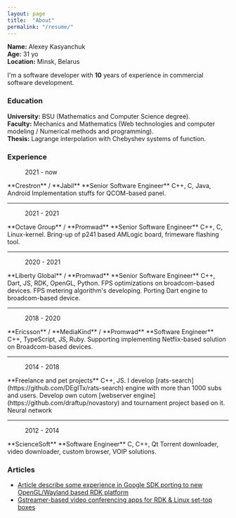 ```yaml
---
layout: page
title:  "About"
permalink: "/resume/"
---
```

**Name:** Alexey Kasyanchuk  
**Age:** 31 yo  
**Location:** Minsk, Belarus  


I'm a software developer with **10** years of experience in commercial software development.

### Education

**University:** BSU (Mathematics and Computer Science degree).  
**Faculty:** Mechanics and Mathematics (Web technologies and computer modeling / Numerical methods and programming).  
**Thesis:** Lagrange interpolation with Chebyshev systems of function.  
### Experience 

<figure class="alignright">2021 - now</figure>
**Crestron** / **Jabil**  
**Senior Software Engineer**  
C++, C, Java, Android  
Implementation stuffs for QCOM-based panel.

---

<figure class="alignright">2021 - 2021</figure>
**Octave Group** / **Promwad**  
**Senior Software Engineer**  
C++, C, Linux-kernel.  
Bring-up of p241 based AMLogic board, frimeware flashing tool.

---

<figure class="alignright">2020 - 2021</figure>
**Liberty Global** / **Promwad**  
**Senior Software Engineer**  
C++, Dart, JS, RDK, OpenGL, Python.  
FPS optimizations on broadcom-based devices. FPS metering algorithm's developing. Porting Dart engine to broadcom-based device.

---

<figure class="alignright">2018 - 2020</figure>
**Ericsson** / **MediaKind** / **Promwad**  
**Software Engineer**  
C++, TypeScript, JS, Ruby.  
Supporting implementing Netflix-based solution on Broadcom-based devices.

---

<figure class="alignright">2014 - 2018</figure>
**Freelance and pet projects**  
C++, JS.  
I develop [rats-search](https://github.com/DEgITx/rats-search) engine with more than 1000 subs and users.
Develop own cutom [webserver engine](https://github.com/draftup/novastory) and tournament project based on it.
Neural network

---

<figure class="alignright">2012 - 2014</figure>
**ScienceSoft**  
**Software Engineer**  
C, C++, Qt  
Torrent downloader, video downloader, custom browser, VOIP solutions.

### Articles

* [Article describe some experience in Google SDK porting to new OpenGL/Wayland based RDK platform](https://proandroiddev.com/how-to-port-flutter-sdk-to-set-top-boxes-for-android-tv-apps-running-and-development-eaf36981f903)
* [Gstreamer-based video conferencing apps for RDK & Linux set-top boxes](https://www.cnx-software.com/2020/10/22/how-to-develop-gstreamer-based-video-conferencing-apps-for-rdk-linux-set-top-boxes/)